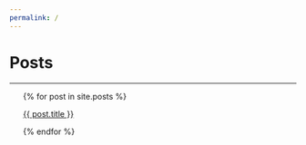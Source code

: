 ```yaml
---
permalink: /
---
```

<link rel="stylesheet" href="/style.css">

# Posts

* * *

<ul style="list-style-type: none;">
  {% for post in site.posts %}
    <li>
      <a href="{{ post.url | remove: '.html' }}">
          <div style="background-image: url('{{ post.item_image }}');" class="entry">
              <p>{{ post.title }}</p>
          </div>
      </a>
    </li>
  {% endfor %}
</ul>
